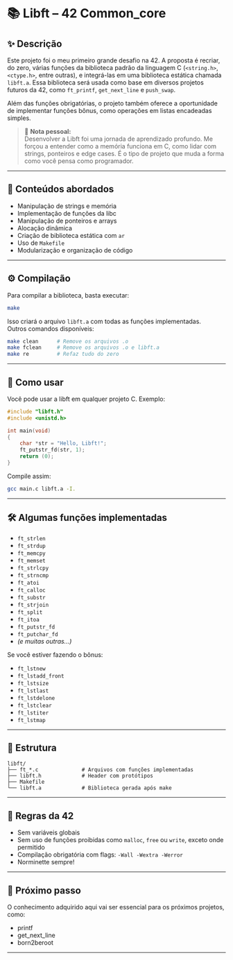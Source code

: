 # 📚 Libft – 42 Common_core

## ✨ Descrição

Este projeto foi o meu primeiro grande desafio na 42. A proposta é recriar, do zero, várias funções da biblioteca padrão da linguagem C (`<string.h>`, `<ctype.h>`, entre outras), e integrá-las em uma biblioteca estática chamada `libft.a`. Essa biblioteca será usada como base em diversos projetos futuros da 42, como `ft_printf`, `get_next_line` e `push_swap`.

Além das funções obrigatórias, o projeto também oferece a oportunidade de implementar funções bônus, como operações em listas encadeadas simples.

> 💬 **Nota pessoal:**  
> Desenvolver a Libft foi uma jornada de aprendizado profundo. Me forçou a entender como a memória funciona em C, como lidar com strings, ponteiros e edge cases. É o tipo de projeto que muda a forma como você pensa como programador.

---

## 🧠 Conteúdos abordados

- Manipulação de strings e memória
- Implementação de funções da libc
- Manipulação de ponteiros e arrays
- Alocação dinâmica
- Criação de biblioteca estática com `ar`
- Uso de `Makefile`
- Modularização e organização de código

---

## ⚙️ Compilação

Para compilar a biblioteca, basta executar:

```bash
make
```

Isso criará o arquivo `libft.a` com todas as funções implementadas.  
Outros comandos disponíveis:

```bash
make clean      # Remove os arquivos .o
make fclean     # Remove os arquivos .o e libft.a
make re         # Refaz tudo do zero
```

---

## 🧪 Como usar

Você pode usar a libft em qualquer projeto C. Exemplo:

```c
#include "libft.h"
#include <unistd.h>

int	main(void)
{
	char *str = "Hello, Libft!";
	ft_putstr_fd(str, 1);
	return (0);
}
```

Compile assim:

```bash
gcc main.c libft.a -I.
```

---

## 🛠️ Algumas funções implementadas

- `ft_strlen`
- `ft_strdup`
- `ft_memcpy`
- `ft_memset`
- `ft_strlcpy`
- `ft_strncmp`
- `ft_atoi`
- `ft_calloc`
- `ft_substr`
- `ft_strjoin`
- `ft_split`
- `ft_itoa`
- `ft_putstr_fd`
- `ft_putchar_fd`
- *(e muitas outras...)*

Se você estiver fazendo o bônus:

- `ft_lstnew`
- `ft_lstadd_front`
- `ft_lstsize`
- `ft_lstlast`
- `ft_lstdelone`
- `ft_lstclear`
- `ft_lstiter`
- `ft_lstmap`

---

## 📂 Estrutura

```
libft/
├── ft_*.c              # Arquivos com funções implementadas
├── libft.h             # Header com protótipos
├── Makefile
└── libft.a             # Biblioteca gerada após make
```

---

## 📌 Regras da 42

- Sem variáveis globais
- Sem uso de funções proibidas como `malloc`, `free` ou `write`, exceto onde permitido
- Compilação obrigatória com flags: `-Wall -Wextra -Werror`
- Norminette sempre!

---

## 🚀 Próximo passo

O conhecimento adquirido aqui vai ser essencial para os próximos projetos, como:
-	printf
-	get_next_line
-	born2beroot
---

